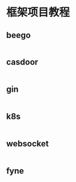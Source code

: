 # 框架项目教程
## beego
```go

```

## casdoor
```go

```

## gin
```go

```

## k8s
```go

```

## websocket
```go

```

## fyne
```go

```